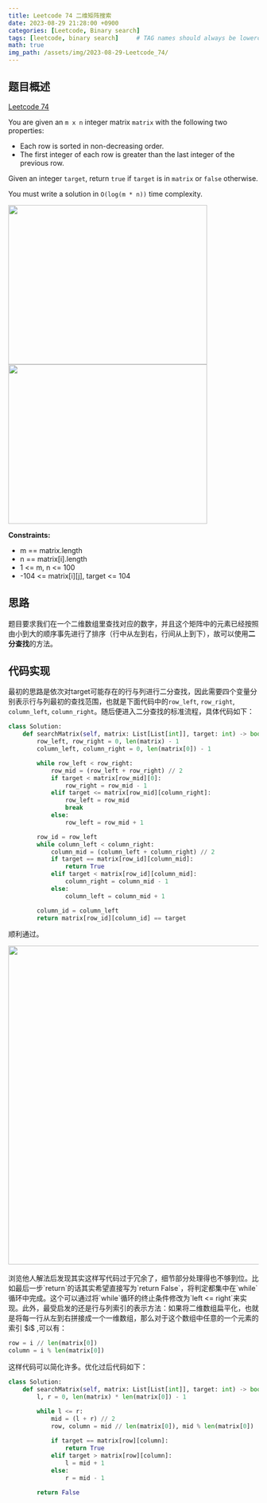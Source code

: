 ```yaml
---
title: Leetcode 74 二维矩阵搜索
date: 2023-08-29 21:28:00 +0900
categories: [Leetcode, Binary search]
tags: [leetcode, binary search]     # TAG names should always be lowercase
math: true
img_path: /assets/img/2023-08-29-Leetcode_74/
---
```


## 题目概述

[Leetcode 74](https://leetcode.com/problems/search-a-2d-matrix/)

You are given an `m x n` integer matrix `matrix` with the following two properties:

- Each row is sorted in non-decreasing order.
- The first integer of each row is greater than the last integer of the previous row.
  
Given an integer `target`, return `true` if `target` is in `matrix` or `false` otherwise.

You must write a solution in `O(log(m * n))` time complexity.

<div style="text-align: left">
<img src="leetcode74_1.png"
        width="400"
        height="320"/>
</div>

<div style="text-align: left">
<img src="leetcode74_2.png"
        width="400"
        height="320"/>
</div>

**Constraints:**
- m == matrix.length
- n == matrix\[i].length
- 1 <= m, n <= 100
- -104 <= matrix\[i][j], target <= 104

## 思路
题目要求我们在一个二维数组里查找对应的数字，并且这个矩阵中的元素已经按照由小到大的顺序事先进行了排序（行中从左到右，行间从上到下），故可以使用**二分查找**的方法。

## 代码实现
最初的思路是依次对target可能存在的行与列进行二分查找，因此需要四个变量分别表示行与列最初的查找范围，也就是下面代码中的`row_left`, `row_right`, `column_left`, `column_right`。随后便进入二分查找的标准流程，具体代码如下：

```python
class Solution:
    def searchMatrix(self, matrix: List[List[int]], target: int) -> bool:
        row_left, row_right = 0, len(matrix) - 1
        column_left, column_right = 0, len(matrix[0]) - 1

        while row_left < row_right:
            row_mid = (row_left + row_right) // 2
            if target < matrix[row_mid][0]:
                row_right = row_mid - 1
            elif target <= matrix[row_mid][column_right]:
                row_left = row_mid
                break
            else:
                row_left = row_mid + 1

        row_id = row_left
        while column_left < column_right:
            column_mid = (column_left + column_right) // 2
            if target == matrix[row_id][column_mid]:
                return True
            elif target < matrix[row_id][column_mid]:
                column_right = column_mid - 1
            else:
                column_left = column_mid + 1

        column_id = column_left
        return matrix[row_id][column_id] == target
```

顺利通过。

<div style="text-align: left">
<img src="leetcode74_3.png"
        width="800"
        height="640"/>
</div>

<br>
浏览他人解法后发现其实这样写代码过于冗余了，细节部分处理得也不够到位。比如最后一步`return`的话其实希望直接写为`return False`，将判定都集中在`while`循环中完成。这个可以通过将`while`循环的终止条件修改为`left <= right`来实现。此外，最受启发的还是行与列索引的表示方法：如果将二维数组扁平化，也就是将每一行从左到右拼接成一个一维数组，那么对于这个数组中任意的一个元素的索引 $i$ ,可以有：

```python
row = i // len(matrix[0])
column = i % len(matrix[0])
```

这样代码可以简化许多。优化过后代码如下：

```python
class Solution:
    def searchMatrix(self, matrix: List[List[int]], target: int) -> bool:
        l, r = 0, len(matrix) * len(matrix[0]) - 1

        while l <= r:
            mid = (l + r) // 2
            row, column = mid // len(matrix[0]), mid % len(matrix[0])
            
            if target == matrix[row][column]:
                return True
            elif target > matrix[row][column]:
                l = mid + 1
            else:
                r = mid - 1

        return False
```